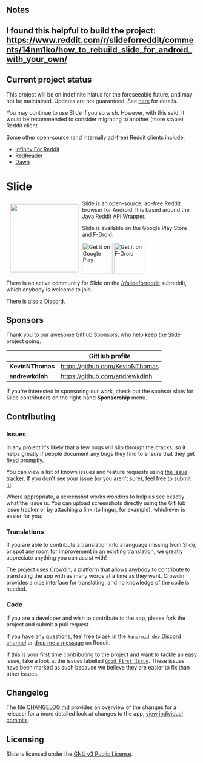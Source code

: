 ## Notes

I found this helpful to build the project: https://www.reddit.com/r/slideforreddit/comments/14nm1ko/how_to_rebuild_slide_for_android_with_your_own/
---
## Current project status

This project will be on indefinite hiatus for the foreseeable future, and may not be maintained.
Updates are not guaranteed.
See [here](https://github.com/Haptic-Apps/Slide/issues/3449) for details.

You may continue to use Slide if you so wish.
However, with this said, it would be recommended to consider migrating to another (more stable) Reddit client.

Some other open-source (and internally ad-free) Reddit clients include:
- [Infinity For Reddit](https://github.com/Docile-Alligator/Infinity-For-Reddit)
- [RedReader](https://github.com/QuantumBadger/RedReader)
- [Dawn](https://github.com/Tunous/Dawn)

# Slide

<img src="app/src/main/res/drawable/ic_launcher.png"
    align="left" width="180" hspace="10" vspace="10">

Slide is an open-source, ad-free Reddit browser for Android.
It is based around the [Java Reddit API Wrapper](https://github.com/mattbdean/JRAW).

Slide is available on the Google Play Store and F-Droid.

<a href="https://play.google.com/store/apps/details?id=me.ccrama.redditslide">
    <img alt="Get it on Google Play"
        height="80"
        src="https://play.google.com/intl/en_us/badges/static/images/badges/en_badge_web_generic.png" />
</a>
<a href="https://f-droid.org/app/me.ccrama.redditslide">
    <img alt="Get it on F-Droid"
        height="80"
        src="https://fdroid.gitlab.io/artwork/badge/get-it-on.png" />
</a>

There is an active community for Slide on the
[/r/slideforreddit](https://www.reddit.com/r/slideforreddit) subreddit,
which anybody is welcome to join.

There is also a [Discord](https://discord.gg/hVWAY8A).

## Sponsors

Thank you to our awesome Github Sponsors, who help keep the Slide project going.

|  | GitHub profile |
| --------- | ------------- |
| **KevinNThomas** | https://github.com/KevinNThomas |
| **andrewkdinh** | https://github.com/andrewkdinh |

If you're interested in sponsoring our work, check out the sponsor slots for Slide contributors on the right-hand **Sponsorship** menu.

## Contributing

### Issues

In any project it's likely that a few bugs will slip through the cracks, so it
helps greatly if people document any bugs they find to ensure that they get
fixed promptly.

You can view a list of known issues and feature requests using [the issue tracker](https://github.com/Haptic-Apps/Slide/issues).
If you don't see your issue (or you aren't sure), feel free to [submit it!](https://github.com/Haptic-Apps/Slide/issues/new).

Where appropriate, a screenshot works wonders to help us see exactly what the issue is.
You can upload screenshots directly using the GitHub issue tracker or
by attaching a link (to Imgur, for example), whichever is easier for you.

### Translations

If you are able to contribute a translation into a language missing from Slide,
or spot any room for improvement in an existing translation, we greatly
appreciate anything you can assist with!

[The project uses Crowdin](https://crowdin.com/project/slide-for-reddit),
a platform that allows anybody to contribute to translating the app with as many words at a time as they want.
Crowdin provides a nice interface for translating, and no knowledge of the code is needed.

### Code

If you are a developer and wish to contribute to the app, please fork the project
and submit a pull request.

If you have any questions, feel free to
[ask in the `#android-dev` Discord channel](https://discord.gg/HeShMsX) or
[drop me a message](https://www.reddit.com/message/compose/?to=ccrama) on Reddit.

If this is your first time contributing to the project and want to tackle an
easy issue, take a look at the issues labelled [`Good First Issue`](https://github.com/Haptic-Apps/Slide/issues?q=is%3Aopen+is%3Aissue+label%3A%22Good+First+Issue%22).
These issues have been marked as such because we believe they are easier to fix than other issues.

## Changelog

The file [CHANGELOG.md](CHANGELOG.md) provides an overview of the changes for a
release; for a more detailed look at changes to the app, [view individual commits](https://github.com/Haptic-Apps/Slide/commits/master).

## Licensing

Slide is licensed under the [GNU v3 Public License](LICENSE.txt).
